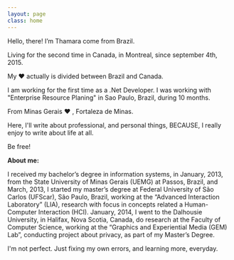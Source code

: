 ```yaml
---
layout: page
class: home
---
```


Hello, there! I’m Thamara come from Brazil. 

Living for the second time in Canada, in Montreal, since september 4th, 2015.

My ❤ actually is divided between Brazil and Canada.

I am working for the first time as a .Net Developer. I was working with "Enterprise Resource Planing" in Sao Paulo, Brazil, during 10 months. 

From Minas Gerais ❤ , Fortaleza de Minas.

Here, I'll write about professional, and personal things, BECAUSE, I really enjoy to write about life at all. 

Be free!

**About me:**

I received my bachelor’s degree in information systems, in January, 2013, from the State University of Minas Gerais (UEMG) at Passos, Brazil, and March, 2013, 
I started my master’s degree at Federal University of São Carlos (UFScar), São Paulo, Brazil, working at the “Advanced Interaction Laboratory” (LIA),
research with focus in concepts related a Human-Computer Interaction (HCI). January, 2014, I went to the Dalhousie University, in Halifax, Nova Scotia, 
Canada, do research at the Faculty of Computer Science, working at the “Graphics and Experiential Media (GEM) Lab”, conducting project about privacy, as part of my Master’s Degree.


I'm not perfect. Just fixing my own errors, and learning more, everyday.
